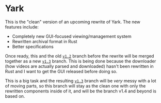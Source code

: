 # Yark

This is the "clean" version of an upcoming rewrite of Yark. The new features include:

- Completely new GUI-focused viewing/management system
- Rewritten archival format in Rust
- Better specifications

Once ready, this and the old [`v1.2`](https://github.com/Owez/yark/tree/v1.2) branch before the rewrite will be merged together as a new [`v1.3`](TODO) branch. This is being done because the downloader (how videos are actually parsed and downloaded) hasn't been rewritten in Rust and I want to get the GUI released before doing so.

This is a big task and the resulting [`v1.3`](TODO) branch will be *very* messy with a lot of moving parts, so this branch will stay as the clean one with only the rewritten components inside of it, and will be the branch v1.4 and beyond is based on.
